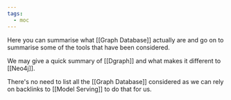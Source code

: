 ```yaml
---
tags:
  - moc
---
```


Here you can summarise what [[Graph Database]] actually are and go on to summarise some of the tools that have been considered.

We may give a quick summary of [[Dgraph]] and what makes it different to [[Neo4j]].

There's no need to list all the [[Graph Database]] considered as we can rely on backlinks to [[Model Serving]] to do that for us.
